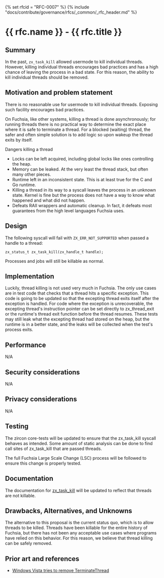 {% set rfcid = "RFC-0007" %}
{% include "docs/contribute/governance/rfcs/_common/_rfc_header.md" %}
# {{ rfc.name }} - {{ rfc.title }}
<!-- *** DO NOT EDIT ABOVE THIS LINE -->

## Summary

In the past, `zx_task_kill` allowed usermode to kill individual threads. However,
killing individual threads encourages bad practices and has a high chance of leaving
the process in a bad state. For this reason, the ability to kill individual threads
should be removed.

## Motivation and problem statement

There is no reasonable use for usermode to kill individual threads. Exposing such facility
encourages bad practices.

On Fuchsia, like other systems, killing a thread is done asynchronously; for running threads there
is no practical way to determine the exact place where it is safe to terminate a thread. For a
blocked (waiting)  thread, the safer and often simple solution is to add logic so upon wakeup the
thread exits by itself.

Dangers killing a thread
* Locks can be left acquired, including global locks like ones controlling the heap.
* Memory can be leaked. At the very least the thread stack, but often many other pieces.
* Runtime left in an inconsistent state. This is at least true for the C and Go runtime.
* Killing a thread in its way to a syscall leaves the process in an unknown state. Kernel is
  fine but the process does not have a way to know what happened and what did not happen.
* Defeats RAII wrappers and automatic cleanup. In fact, it defeats most guarantees from the high
  level languages Fuchsia uses.

## Design

The following syscall will fail with `ZX_ERR_NOT_SUPPORTED` when passed a handle to a thread:

```
zx_status_t zx_task_kill(zx_handle_t handle);
```

Processes and jobs will still be killable as normal.

## Implementation

Luckily, thread killing is not used very much in Fuchsia. The only use cases are in test code
that checks that a thread hits a specific exception. This code is going to be updated so that
the excepting thread exits itself after the exception is handled. For code where the exception
is unrecoverable, the excepting thread's instruction pointer can be set directly to
zx_thread_exit or the runtime's thread exit function before the thread resumes. These tests
may still leak what the excepting thread had stored on the heap, but the runtime is in
a better state, and the leaks will be collected when the test's process exits.

## Performance

N/A

## Security considerations

N/A

## Privacy considerations

N/A

## Testing

The zircon core-tests will be updated to ensure that the zx_task_kill syscall behaves as intended.
Some amount of static analysis can be done to find call sites of zx_task_kill that are passed
threads.

The full Fuchsia Large Scale Change (LSC) process will be followed to ensure this change is
properly tested.

## Documentation

The documentation for [zx_task_kill](/docs/reference/syscalls/task_kill.md) will be updated to
reflect that threads are not killable.

## Drawbacks, Alternatives, and Unknowns

The alternative to this proposal is the current status quo, which is to allow threads to be
killed. Threads have been killable for the entire history of Fuchsia, but there has not been
any acceptable use cases where programs have relied on this behavior. For this reason,
we believe that thread killing can be safely removed.

## Prior art and references

* [Windows Vista tries to remove
TerminateThread](https://devblogs.microsoft.com/oldnewthing/20150814-00/?p=91811)
